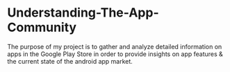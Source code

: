 # Understanding-The-App-Community
The purpose of my project is to gather and analyze detailed information on apps in the Google Play Store in order to provide insights on app features &amp; the current state of the android app market.
